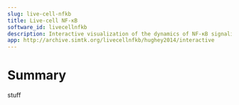 ```yaml
---
slug: live-cell-nfkb
title: Live-cell NF-κB
software_id: livecellnfkb
description: Interactive visualization of the dynamics of NF-κB signaling in live, single cells
app: http://archive.simtk.org/livecellnfkb/hughey2014/interactive
---
```


# Summary

stuff
